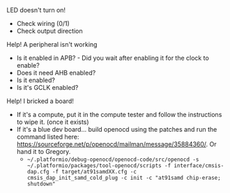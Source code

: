 
LED doesn't turn on!
 - Check wiring (0/1)
 - Check output direction

Help! A peripheral isn't working
 - Is it enabled in APB? - Did you wait after enabling it for the clock to enable?
 - Does it need AHB enabled?
 - Is it enabled?
 - Is it's GCLK enabled?

Help! I bricked a board!
 - If it's a compute, put it in the compute tester and follow the instructions to wipe it. (once it exists)
 - If it's a blue dev board... build openocd using the patches and run the command listed here: https://sourceforge.net/p/openocd/mailman/message/35884360/. Or hand it to Gregory.
   - `~/.platformio/debug-openocd/openocd-code/src/openocd -s ~/.platformio/packages/tool-openocd/scripts -f interface/cmsis-dap.cfg -f target/at91samdXX.cfg -c cmsis_dap_init_samd_cold_plug -c init -c "at91samd chip-erase; shutdown"`